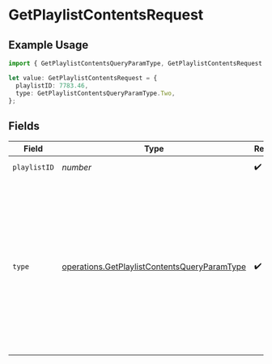 # GetPlaylistContentsRequest

## Example Usage

```typescript
import { GetPlaylistContentsQueryParamType, GetPlaylistContentsRequest } from "@lukehagar/plexjs/sdk/models/operations";

let value: GetPlaylistContentsRequest = {
  playlistID: 7783.46,
  type: GetPlaylistContentsQueryParamType.Two,
};
```

## Fields

| Field                                                                                                                                                                           | Type                                                                                                                                                                            | Required                                                                                                                                                                        | Description                                                                                                                                                                     | Example                                                                                                                                                                         |
| ------------------------------------------------------------------------------------------------------------------------------------------------------------------------------- | ------------------------------------------------------------------------------------------------------------------------------------------------------------------------------- | ------------------------------------------------------------------------------------------------------------------------------------------------------------------------------- | ------------------------------------------------------------------------------------------------------------------------------------------------------------------------------- | ------------------------------------------------------------------------------------------------------------------------------------------------------------------------------- |
| `playlistID`                                                                                                                                                                    | *number*                                                                                                                                                                        | :heavy_check_mark:                                                                                                                                                              | the ID of the playlist                                                                                                                                                          |                                                                                                                                                                                 |
| `type`                                                                                                                                                                          | [operations.GetPlaylistContentsQueryParamType](../../../sdk/models/operations/getplaylistcontentsqueryparamtype.md)                                                             | :heavy_check_mark:                                                                                                                                                              | The type of media to retrieve.<br/>1 = movie<br/>2 = show<br/>3 = season<br/>4 = episode<br/>E.g. A movie library will not return anything with type 3 as there are no seasons for movie libraries<br/> | 2                                                                                                                                                                               |